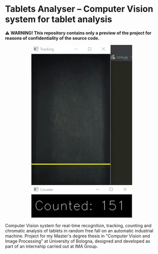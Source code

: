 # Tablets Analyser – Computer Vision system for tablet analysis

⚠️ **WARNING! This repository contains only a preview of the project for reasons of confidentiality of the source code.**

<p align="center">
  <img src="https://github.com/bobcorn/tablets-analyser/blob/master/demo/thumb.gif">
</p>

Computer Vision system for real-time recognition, tracking, counting and chromatic analysis of tablets in random free fall on an automatic industrial machine. Project for my Master's degree thesis in "Computer Vision and Image Processing" at University of Bologna, designed and developed as part of an internship carried out at IMA Group.
